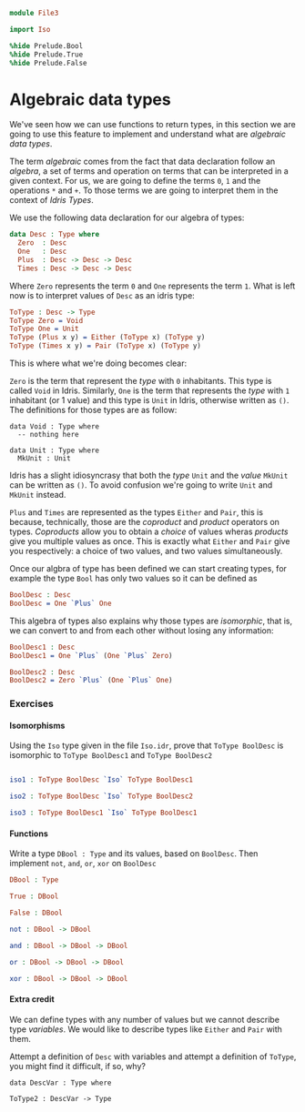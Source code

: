 ```idris
module File3

import Iso

%hide Prelude.Bool
%hide Prelude.True
%hide Prelude.False
```

# Algebraic data types

We've seen how we can use functions to return types, in this section we are going
to use this feature to implement and understand what are _algebraic data types_.

The term _algebraic_ comes from the fact that data declaration follow an _algebra_,
a set of terms and operation on terms that can be interpreted in a given context.
For us, we are going to define the terms `0`, `1` and the operations `*` and `+`.
To those terms we are going to interpret them in the context of _Idris Types_.

We use the following data declaration for our algebra of types:

```idris
data Desc : Type where
  Zero  : Desc
  One   : Desc
  Plus  : Desc -> Desc -> Desc
  Times : Desc -> Desc -> Desc
```

Where `Zero` represents the term `0` and `One` represents the term `1`. What is left
now is to interpret values of `Desc` as an idris type:

```idris
ToType : Desc -> Type
ToType Zero = Void
ToType One = Unit
ToType (Plus x y) = Either (ToType x) (ToType y)
ToType (Times x y) = Pair (ToType x) (ToType y)
```

This is where what we're doing becomes clear:

`Zero` is the term that represent the _type_ with `0` inhabitants. This type is called
`Void` in Idris. Similarly, `One` is the term that represents the _type_ with `1`
inhabitant (or 1 value) and this type is `Unit` in Idris, otherwise written as `()`.
The definitions for those types are as follow:

```
data Void : Type where
  -- nothing here

data Unit : Type where
  MkUnit : Unit
```

Idris has a slight idiosyncrasy that both the _type_ `Unit` and the _value_ `MkUnit`
can be written as `()`. To avoid confusion we're going to write `Unit` and `MkUnit`
instead.

`Plus` and `Times` are represented as the types `Either` and `Pair`, this is because,
technically, those are the _coproduct_ and _product_ operators on types. _Coproducts_
allow you to obtain a _choice_ of values wheras _products_ give you multiple values
as once. This is exactly what `Either` and `Pair` give you respectively: a choice of
two values, and two values simultaneously.

Once our algbra of type has been defined we can start creating types, for example
the type `Bool` has only two values so it can be defined as

```idris
BoolDesc : Desc
BoolDesc = One `Plus` One
```

This algebra of types also explains why those types are _isomorphic_, that is, we
can convert to and from each other without losing any information:

```idris
BoolDesc1 : Desc
BoolDesc1 = One `Plus` (One `Plus` Zero)

BoolDesc2 : Desc
BoolDesc2 = Zero `Plus` (One `Plus` One)
```

### Exercises

#### Isomorphisms

Using the `Iso` type given in the file `Iso.idr`, prove that `ToType BoolDesc` is isomorphic to
`ToType BoolDesc1` and `ToType BoolDesc2`

```idris

iso1 : ToType BoolDesc `Iso` ToType BoolDesc1

iso2 : ToType BoolDesc `Iso` ToType BoolDesc2

iso3 : ToType BoolDesc1 `Iso` ToType BoolDesc1
```

#### Functions


Write a type `DBool : Type` and its values, based on `BoolDesc`. Then implement `not`, `and`, `or`, `xor` on `BoolDesc`

```idris
DBool : Type

True : DBool

False : DBool

not : DBool -> DBool

and : DBool -> DBool -> DBool

or : DBool -> DBool -> DBool

xor : DBool -> DBool -> DBool
```

#### Extra credit

We can define types with any number of values but we cannot describe type _variables_.
We would like to describe types like `Either` and `Pair` with them.

Attempt a definition of `Desc` with variables and attempt a definition of `ToType`,
you might find it difficult, if so, why?

```
data DescVar : Type where

ToType2 : DescVar -> Type
```
